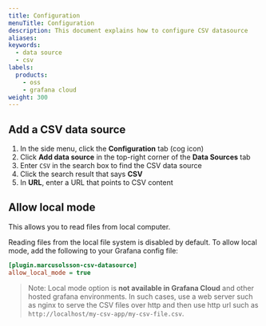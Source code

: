 ```yaml
---
title: Configuration
menuTitle: Configuration
description: This document explains how to configure CSV datasource
aliases:
keywords:
  - data source
  - csv
labels:
  products:
    - oss
    - grafana cloud
weight: 300
---
```


## Add a CSV data source

1. In the side menu, click the **Configuration** tab (cog icon)
1. Click **Add data source** in the top-right corner of the **Data Sources** tab
1. Enter `CSV` in the search box to find the CSV data source
1. Click the search result that says **CSV**
1. In **URL**, enter a URL that points to CSV content

## Allow local mode

This allows you to read files from local computer.

Reading files from the local file system is disabled by default. To allow local mode, add the following to your Grafana config file:

```ini
[plugin.marcusolsson-csv-datasource]
allow_local_mode = true
```

> Note: Local mode option is **not available in Grafana Cloud** and other hosted grafana environments. In such cases, use a web server such as nginx to serve the CSV files over http and then use http url such as `http://localhost/my-csv-app/my-csv-file.csv`.
